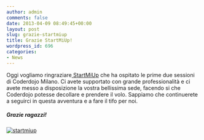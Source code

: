 ```yaml
---
author: admin
comments: false
date: 2013-04-09 08:49:45+00:00
layout: post
slug: grazie-startmiup
title: Grazie StartMiUp!
wordpress_id: 696
categories:
- News
---
```


Oggi vogliamo ringraziare[ StartMiUp](http://www.startmiup.it/) che ha ospitato le prime due sessioni di Coderdojo Milano.
Ci avete supportato con grande professionalità e ci avete messo a disposizione la vostra bellissima sede, facendo si che Coderdojo potesse decollare e prendere il volo. Sappiamo che continuerete a seguirci in questa avventura e a fare il tifo per noi.


##### Grazie ragazzi!




[![startmiup](http://coderdojomilano.it/wp-content/uploads/2013/04/startmiup.jpg)](http://www.startmiup.it/)

